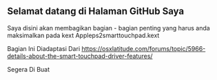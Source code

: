 ## Selamat datang di Halaman GitHub Saya

Saya disini akan membagikan bagian - bagian penting yang harus anda maksimalkan pada kext Appleps2smarttouchpad.kext

Bagian Ini Diadaptasi Dari https://osxlatitude.com/forums/topic/5966-details-about-the-smart-touchpad-driver-features/

Segera Di Buat

